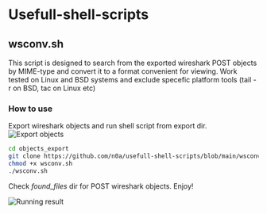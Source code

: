 # Usefull-shell-scripts

## wsconv.sh
This script is designed to search from the exported wireshark POST objects by MIME-type and convert it to a format convenient for viewing.
Work tested on Linux and BSD systems and exclude specefic platform tools (tail -r on BSD, tac on Linux etc)

### How to use
Export wireshark objects and run shell script from export dir. 
![Export objects](https://i.imgur.com/gXULdCc.png)

```sh
cd objects_export
git clone https://github.com/n0a/usefull-shell-scripts/blob/main/wsconv.sh
chmod +x wsconv.sh
./wsconv.sh
```
Check *found_files* dir for POST wireshark objects. Enjoy!

![Running result](https://i.imgur.com/DZd8PFR.png)
